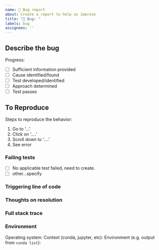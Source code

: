 ```yaml
---
name: 🐛 Bug report
about: Create a report to help us improve
title: "🐛 Bug: "
labels: bug
assignees: ''
---
```


## Describe the bug
<!--A clear and concise description of what the bug is or the error code you got. e.g. 
```python 
KeyError: 'Passing list-likes to .loc or [] with any missing labels is no longer supported, see https://pandas.pydata.org/pandas-docs/stable/user_guide/indexing.html#deprecate-loc-reindex-listlike'
```
-->

Progress:

- [ ] Sufficient information provided
- [ ] Cause identified/found
- [ ] Test developed/identified 
- [ ] Approach determined 
- [ ] Test passes

## To Reproduce
Steps to reproduce the behavior:
1. Go to '...'
2. Click on '....'
3. Scroll down to '....'
4. See error

### Failing tests
- [ ] No applicable test failed, need to create.
- [ ] other...specify

### Triggering line of code

### Thoughts on resolution

### Full stack trace

### Environment

Operating system:
Context (conda, jupyter, etc):
Environment (e.g. output from `conda list`):
